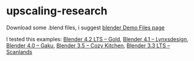 # upscaling-research

Download some .blend files, i suggest [blender Demo Files page](https://www.blender.org/download/demo-files/)

I tested this examples:
[Blender 4.2 LTS – Gold](https://ftp.nluug.nl/pub/graphics/blender/demo/splash/blender-4.2-splash.zip), [Blender 4.1 – Lynxsdesign](https://ftp.halifax.rwth-aachen.de/blender/demo/splash/blender-4.1-splash.blend), [Blender 4.0 – Gaku](https://mirror.freedif.org/blender/demo/splash/blender-4.0-splash.blend), [Blender 3.5 – Cozy Kitchen](https://download.blender.org/demo/splash/blender-3.5-splash.blend), [Blender 3.3 LTS – Scanlands](https://ftp.nluug.nl/pub/graphics/blender/demo/splash/blender-3.3-splash.blend)

